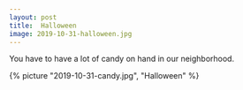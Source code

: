 ```yaml
---
layout: post
title:  Halloween
image: 2019-10-31-halloween.jpg
---
```


<!--more-->

You have to have a lot of candy on hand in our neighborhood.

{% picture "2019-10-31-candy.jpg", "Halloween" %}
